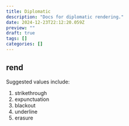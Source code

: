 ```yaml
---
title: Diplomatic
description: "Docs for diplomatic rendering."
date: 2024-12-23T22:12:20.059Z
preview: ""
draft: true
tags: []
categories: []
---
```

## rend
Suggested values include:
1. strikethrough
2. expunctuation
3. blackout
4. underline
5. erasure